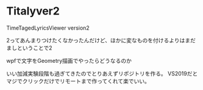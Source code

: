 # Titalyver2

TimeTagedLyricsViewer version2

2ってあんまりつけたくなかったんだけど、ほかに変なものを付けるよりはまだましということで2

wpfで文字をGeometry描画でやったらどうなるのか

いい加減実験段階も過ぎてきたのでとりあえずリポジトリを作る。
VS2019だとマジでクリックだけでリモートまで作ってくれて楽でいい。
